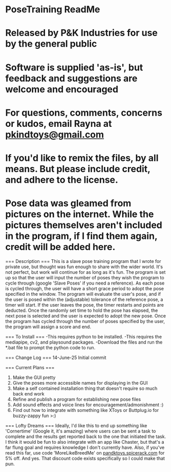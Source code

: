 # PoseTraining ReadMe

# Released by P&K Industries for use by the general public
# Software is supplied 'as-is', but feedback and suggestions are welcome and encouraged
# For questions, comments, concerns or kudos, email Rayna at pkindtoys@gmail.com
# If you'd like to remix the files, by all means. But please include credit, and adhere to the license.
# Pose data was gleamed from pictures on the internet. While the pictures themselves aren't included in the program, if I find them again, credit will be added here.

=== Description ===
This is a slave pose training program that I wrote for private use, but thought was fun enough to share with the wider world. It's not perfect, but work will continue for as long as it's fun. The program is set up so that the user will input the number of poses they wish the program to cycle through (google 'Slave Poses' if you need a reference). As each pose is cycled through, the user will have a short grace period to adopt the pose specified in the window. The program will evaluate the user's pose, and if the user is posed within the (adjustable) tolerance of the reference pose, a timer will start. If the user leaves the pose, the timer restarts and points are deducted. Once the randomly set time to hold the pose has elapsed, the next pose is selected and the user is expected to adopt the new pose. Once the program has cycled through the number of poses specified by the user, the program will assign a score and end.

=== To Install ===
-This requires python to be installed. 
-This requires the mediapipe, cv2, and playsound packages.
-Download the files and run the *.bat file to prompt the python code to run.

=== Change Log ===
14-June-25
Initial commit

=== Current Plans ===
1. Make the GUI pretty
2. Give the poses more accessible names for displaying in the GUI
3. Make a self contained installation thing that doesn't require so much back end work
4. Refine and publish a program for establishing new pose files
5. Add sound effects and voice lines for encouragement/admonishment :)
6. Find out how to integrate with something like XToys or Buttplug.io for buzzy-zappy fun >:)

=== Lofty Dreams ===
Ideally, I'd like this to end up something like 'Cornertime' (Google it, it's amazing) where users can be sent a task to complete and the results get reported back to the one that initiated the task. I think it would be fun to also integrate with an app like Chaster, but that's a far flung goal and requires knowledge I don't currently have. Also, if you've read this far, use code 'MoreLikeBreedMe' on [pandktoys.spicerack.com](https://spicerack.market/p-and-kindustries/) for 5% off. And yes. That discount code exists specifically so I could make that pun.
